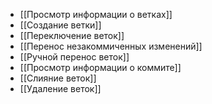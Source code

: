 - [[Просмотр информации о ветках]]
- [[Создание ветки]]
- [[Переключение веток]]
- [[Перенос незакоммиченных изменений]]
- [[Ручной перенос веток]]
- [[Просмотр информации о коммите]]
- [[Слияние веток]]
- [[Удаление веток]]
